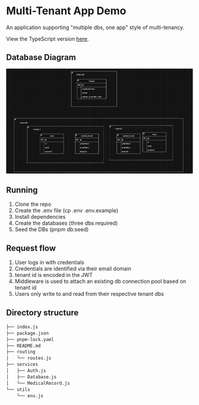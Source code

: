 # Multi-Tenant App Demo

An application supporting "multiple dbs, one app" style of multi-tenancy.

View the TypeScript version [here](https://github.com/vicradon/simple_multitenant_app/tree/typeorm_version). 

## Database Diagram

![DB Diagram](./docs/db_diagram.png)


## Running

1. Clone the repo
1. Create the .env file (cp .env .env.example)
1. Install dependencies
1. Create the databases (three dbs required)
1. Seed the DBs (pnpm db:seed)

## Request flow

1. User logs in with credentials
2. Credentials are identified via their email domain
3. tenant id is encoded in the JWT
4. Middleware is used to attach an existing db connection pool based on tenant id
5. Users only write to and read from their respective tenant dbs


## Directory structure

```sh
├── index.js
├── package.json
├── pnpm-lock.yaml
├── README.md
├── routing
│   └── routes.js
├── services
│   ├── Auth.js
│   ├── Database.js
│   └── MedicalRecord.js
└── utils
    └── env.js
```

